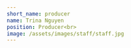 ```yaml
---
short_name: producer
name: Trina Nguyen
position: Producer<br>
image: /assets/images/staff/staff.jpg
---
```

